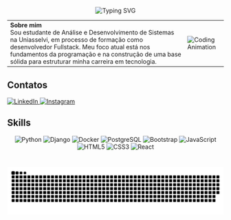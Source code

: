 <!-- Perfil animado para README do GitHub -->
<p align="center">
  <img src="https://readme-typing-svg.demolab.com?font=Fira+Code&duration=3000&pause=1000&color=F7B32B&center=true&vCenter=true&width=435&lines=Seja+bem-vindo+ao+meu+GitHub!;Desenvolvedor+Fullstack;Python+%7C+Django+%7C+%7C+Docker+e+mais!" alt="Typing SVG" />
</p>


<table>
  <tr>
    <td>
      <b>Sobre mim</b><br>
      Sou estudante de Análise e Desenvolvimento de Sistemas na Uniasselvi, em processo de formação como desenvolvedor Fullstack. Meu foco atual está nos fundamentos da programação e na construção de uma base sólida para estruturar minha carreira em tecnologia.
    </td>
    <td>
      <img src="https://media1.giphy.com/media/v1.Y2lkPTc5MGI3NjExeGZybXVrbDV0dHp1Y3pkbWRtam04NzUwbmRqbmwxZGxjOTJubTBsMCZlcD12MV9pbnRlcm5hbF9naWZfYnlfaWQmY3Q9Zw/10DT9obievd8NW/giphy.gif" width="200" alt="Coding Animation"/>
    </td>
  </tr>
</table>

## Contatos

<p align="left">
  <a href="https://www.linkedin.com/in/xbruno-fernandesx/" target="_blank">
    <img src="https://cdn.jsdelivr.net/gh/devicons/devicon/icons/linkedin/linkedin-original.svg" width="32" alt="LinkedIn"/>
  </a>
  <a href="https://www.instagram.com/obruno.lion/" target="_blank">
    <img src="https://upload.wikimedia.org/wikipedia/commons/a/a5/Instagram_icon.png" width="32" alt="Instagram"/>
  </a>
</p>


## Skills

<p align="center">
  <img src="https://cdn.jsdelivr.net/gh/devicons/devicon/icons/python/python-original.svg" width="40" alt="Python"/>
  <img src="https://cdn.jsdelivr.net/gh/devicons/devicon/icons/django/django-plain.svg" width="40" alt="Django"/>
  <img src="https://cdn.jsdelivr.net/gh/devicons/devicon/icons/docker/docker-original.svg" width="40" alt="Docker"/>
  <img src="https://cdn.jsdelivr.net/gh/devicons/devicon/icons/postgresql/postgresql-original.svg" width="40" alt="PostgreSQL"/>
  <img src="https://cdn.jsdelivr.net/gh/devicons/devicon/icons/bootstrap/bootstrap-original.svg" width="40" alt="Bootstrap"/>
  <img src="https://cdn.jsdelivr.net/gh/devicons/devicon/icons/javascript/javascript-original.svg" width="40" alt="JavaScript"/>
  <img src="https://cdn.jsdelivr.net/gh/devicons/devicon/icons/html5/html5-original.svg" width="40" alt="HTML5"/>
  <img src="https://cdn.jsdelivr.net/gh/devicons/devicon/icons/css3/css3-original.svg" width="40" alt="CSS3"/>
  <img src="https://cdn.jsdelivr.net/gh/devicons/devicon/icons/react/react-original.svg" width="40" alt="React"/>
</p>

#

<picture align="center">
  <source media="(prefers-color-scheme: dark)" srcset="https://raw.githubusercontent.com/mari4souza/mari4souza/output/github-contribution-grid-snake-dark.svg">
  <source media="(prefers-color-scheme: light)" srcset="https://raw.githubusercontent.com/mari4souza/mari4souza/output/github-contribution-grid-snake-dark.svg">
  <img align="center" alt="github contribution grid snake animation" src="https://raw.githubusercontent.com/mari4souza/mari4souza/output/github-contribution-grid-snake.svg">
</picture>

